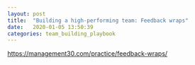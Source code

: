 ```yaml
---
layout: post
title:  "Building a high-performing team: Feedback wraps"
date:   2020-01-05 13:50:39
categories: team_building_playbook
---
```


https://management30.com/practice/feedback-wraps/